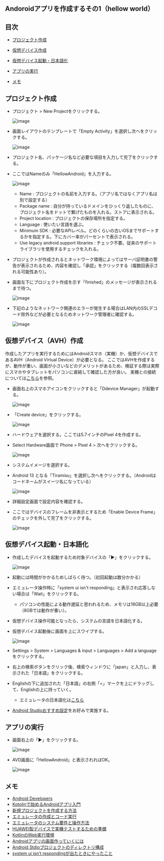 ## Andoroidアプリを作成するその1（hellow world）
## 目次
- [プロジェクト作成](#anchor1)
- [仮想デバイス作成](#anchor2)
- [仮想デバイス起動・日本語化](#anchor3)
- [アプリの実行](#anchor4)
 
- [メモ](#anchor99)

<a id="anchor1"></a>
## プロジェクト作成
- プロジェクト > New Projectをクリックする。

  ![image](https://user-images.githubusercontent.com/87625373/209894530-10fdffda-4825-43f0-be0c-f30d546aa58c.png)

- 画面レイアウトのテンプレートで「Empty Activity」を選択し次へをクリックする。

  ![image](https://user-images.githubusercontent.com/87625373/209894608-fe74a814-059a-472a-bfdb-2daa5e33f9b2.png)

- プロジェクト名、パッケージ名など必要な項目を入力して完了をクリックする。
- ここではNameのみ「HellowAndroid」を入力する。

  ![image](https://user-images.githubusercontent.com/87625373/209895162-e1c68357-5a50-4604-89e5-29612cdf2881.png)

  - Name : プロジェクトの名前を入力する。（アプリ名ではなくアプリ名は別で設定する）
  - Package name : 自分が持っているドメインをひっくり返したものに、プロジェクト名をドットで繋げたものを入れる。ストアに表示される。
  - Project location : プロジェクトの保存場所を指定する。
  - Language : 使いたい言語を選ぶ。
  - Minimum SDK : 必要なAPIレベル。どのくらいの古いOSまでサポートするかを指定する。下にカバー率がパーセントで表示される。
  - Use legacy android.support libraries : チェック不要。従来のサポートライブラリを使用するチェックを入れる。

- プロジェクトが作成されるとネットワーク環境によってはサーバ証明書の警告が表示されるため、内容を確認し「承認」をクリックする（複数回表示される可能性あり）。
- 画面左下にプロジェクト作成を示す「finished」のメッセージが表示されるまで待つ。

  ![image](https://user-images.githubusercontent.com/87625373/209895621-2f2f9601-1e6d-4979-8344-9ca98cfe5197.png)

- 下記のようなネットワーク関連のエラーが発生する場合はLAN内のSSLデコード除外などが必要となるためネットワーク管理者に確認する。

  ![image](https://user-images.githubusercontent.com/87625373/208832806-330b3082-b8b2-4256-9db7-dfaf2e8a880f.png)

<a id="anchor2"></a>
## 仮想デバイス（AVH）作成
作成したアプリを実行するためにはAndroidスマホ（実機）か、仮想デバイスであるAVH（Android Virtual Device）が必要となる。
ここではAVHを作成するが、動作が重い、画面が小さいなどのデメリットがあるため、検証する際は実際にスマホやタブレットをパソコンに直結して確認した方が良い。
実機との接続については[こちら](https://pouhon.net/android-connection/4619/)を参照。

- 画面右上のスマホアイコンをクリックすると「Ddevice Manager」が起動する。

  ![image](https://user-images.githubusercontent.com/87625373/209904655-c6728a8e-f847-46f0-ac3b-78d8387bb83e.png)
 
- 「Create device」をクリックする。

  ![image](https://user-images.githubusercontent.com/87625373/209904815-eaf4f402-fb96-4b5d-a661-59b7dd1972ce.png)

- ハードウェアを選択する。ここでは5.7インチのPixel 4を作成する。
- Select Hardware画面で Phone > Pixel 4 > 次へをクリックする。

  ![image](https://user-images.githubusercontent.com/87625373/209904949-ede13ebb-59ca-4e94-8ea2-b44baa0f9d54.png)

- システムイメージを選択する。
- Android 13 となる「Tiramisu」を選択し次へをクリックする。（Androidはコードネームがスイーツ名になっている）

  ![image](https://user-images.githubusercontent.com/87625373/209905569-cd437c7f-29bb-49d4-9152-f09ca2fa2dbb.png)

- 詳細設定画面で設定内容を確認する。
- ここではデバイスのフレームを非表示とするため「Enable Device Frame」のチェックを外して完了をクリックする。

  ![image](https://user-images.githubusercontent.com/87625373/209907397-0b0d1d09-b2a2-4776-9212-af1341df4af7.png)

<a id="anchor3"></a>
## 仮想デバイス起動・日本語化

- 作成したデバイスを起動するため対象デバイスの「▶」をクリックする。

  ![image](https://user-images.githubusercontent.com/87625373/209907802-846c8489-651f-4272-9f2f-4df1555dca2c.png)

- 起動には時間がかかるためしばらく待つ。（初回起動は数分かかる）
- エミュレータ操作時に「system ui isn't responding」と表示され応答しない場合は「Wait」をクリックする。
  - パソコンの性能による動作遅延と思われるため、メモリは16GB以上必要（8GBでは動作が重い）。
- 仮想デバイス操作可能となったら、システムの言語を日本語化する。
- 仮想デバイス起動後に画面を上にスワイプする。

  ![image](https://user-images.githubusercontent.com/87625373/209920877-3bf30f35-dab3-4db7-bac3-c95bcfeb817c.png)

- Settings > System > Languages & input > Languages > Add a language をクリックする。
- 右上の検索ボタンをクリック後、検索ウィンドウに「japan」と入力し、表示された「日本語」をクリックする。
- Englishの下に追加された「日本語」の右側「=」マークを上にドラッグして、Englishの上に持っていく。
  - エミュレータの日本語化は[こちら](https://pouhon.net/android-avd/4698/)
- [Android Studioおすすめ設定](https://pouhon.net/android-settings/4766/)をお好みで実施する。

<a id="anchor4"></a>
## アプリの実行

- 画面右上の「▶」をクリックする。

  ![image](https://user-images.githubusercontent.com/87625373/211687716-aecd84df-c9f0-4e1d-a558-a6d8c5f0591d.png)
  
- AVD画面に「HellowAndroid」と表示されればOK。

  ![image](https://user-images.githubusercontent.com/87625373/211692228-36ba027d-4399-473c-81b2-e5b89e6456c1.png)

  

<a id="anchor99"></a>
## メモ
- [Android Developers](https://developer.android.com/?hl=ja)
- [Kotolinで始めるAndroidアプリ入門](https://qiita.com/k-ysd/items/4efdecdfd60afe333a3a)
- [新規プロジェクトを作成する方法](https://original-game.com/develop-android-app-2/)
- [エミュレータの作成とコード実行](https://pouhon.net/android-avd/4698/)
- [エミュレータのシステム要件と操作方法](https://developer.android.com/studio/run/emulator?hl=ja#requirements)
- [HUAWEI製デバイスで実機テストするための準備](https://pouhon.net/android-connection/4619/)
- [KotlinのWeb実行環境](https://developer.android.com/training/kotlinplayground?hl=ja)
- [Androidアプリの画面作っていくには](https://qiita.com/cawmate_hitomi/items/35ae7c218090ae8f60b1)
- [Android Stdioプロジェクトのディレクトリ構成](http://gmonsoon.blog96.fc2.com/blog-entry-107.html)
- [system ui isn't respondingが出たときにやったこと](https://qiita.com/tru-ymgc/items/c4ce737d41b06ce55dce) 

